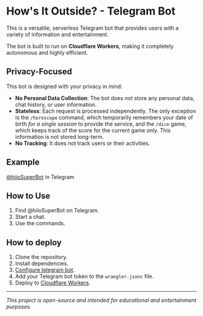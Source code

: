 # How's It Outside? - Telegram Bot

This is a versatile, serverless Telegram bot that provides users with a variety of information and entertainment.

The bot is built to run on **Cloudflare Workers**, making it completely autonomous and highly efficient.

## Privacy-Focused

This bot is designed with your privacy in mind:
- **No Personal Data Collection**: The bot does not store any personal data, chat history, or user information.
- **Stateless**: Each request is processed independently. The only exception is the `/horoscope` command, which temporarily remembers your date of birth *for a single session* to provide the service, and the `/dice` game, which keeps track of the score for the current game only. This information is not stored long-term.
- **No Tracking**: It does not track users or their activities.

## Example

[@hiioSuperBot](https://t.me/hiioSuperBot) in Telegram

## How to Use

1.  Find @hiioSuperBot on Telegram.
2.  Start a chat.
3.  Use the commands.

## How to deploy

1.  Clone the repository.
2.  Install dependencies.
3.  [Configure telegram bot](https://core.telegram.org/bots/faq).
4.  Add your Telegram bot token to the `wrangler.jsonc` file.
5.  Deploy to [Cloudflare Workers](https://developers.cloudflare.com/workers/).

---

*This project is open-source and intended for educational and entertainment purposes.*
